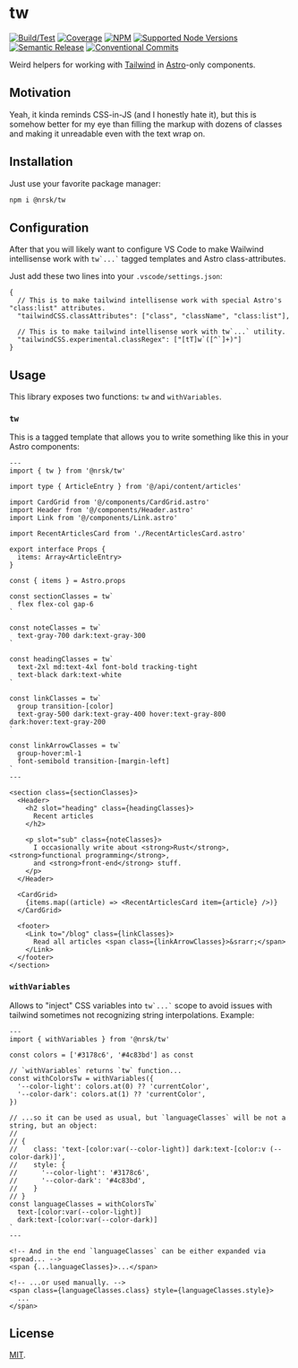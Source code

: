 # tw

<!-- [![Bundlephobia](https://img.shields.io/bundlephobia/minzip/@nrsk/tw?style=flat-square&colorA=22272d&colorB=22272d&label=minzipped)](https://bundlephobia.com/package/@nrsk/tw) -->
<!-- ![Tree Shaking](https://img.shields.io/static/v1?label=tree+shaking&message=✔&style=flat-square&colorA=22272d&colorB=22272d) -->

[![Build/Test](https://img.shields.io/github/actions/workflow/status/norskeld/tw/test.yml?style=flat-square&colorA=22272d&colorB=22272d)](https://github.com/norskeld/tw/actions 'Build and test workflows')
[![Coverage](https://img.shields.io/coverallsCoverage/github/norskeld/tw?style=flat-square&colorA=22272d&colorB=22272d)](https://coveralls.io/github/norskeld/tw 'Test coverage')
[![NPM](https://img.shields.io/npm/v/@nrsk/tw?style=flat-square&colorA=22272d&colorB=22272d)](https://npm.im/@nrsk/tw 'This package on NPM')
[![Supported Node Versions](https://img.shields.io/static/v1?label=node&message=14+|+16+|+18&style=flat-square&colorA=22272d&colorB=22272d)](https://github.com/norskeld/tw/blob/master/package.json#L24 'Supported Node versions')
[![Semantic Release](https://img.shields.io/static/v1?label=semantic+release&message=✔&style=flat-square&colorA=22272d&colorB=22272d)](https://github.com/semantic-release/semantic-release 'This package uses semantic release to handle releasing, versioning, changelog generation and tagging')
[![Conventional Commits](https://img.shields.io/static/v1?label=conventional+commits&message=✔&style=flat-square&colorA=22272d&colorB=22272d)](https://conventionalcommits.org 'This package follows the conventional commits spec and guidelines')

Weird helpers for working with [Tailwind] in [Astro]-only components.

## Motivation

Yeah, it kinda reminds CSS-in-JS (and I honestly hate it), but this is somehow better for my eye than filling the markup with dozens of classes and making it unreadable even with the text wrap on.

## Installation

Just use your favorite package manager:

```bash
npm i @nrsk/tw
```

## Configuration

After that you will likely want to configure VS Code to make Wailwind intellisense work with `` tw`...` `` tagged templates and Astro class-attributes.

Just add these two lines into your `.vscode/settings.json`:

```jsonc
{
  // This is to make tailwind intellisense work with special Astro's "class:list" attributes.
  "tailwindCSS.classAttributes": ["class", "className", "class:list"],

  // This is to make tailwind intellisense work with tw`...` utility.
  "tailwindCSS.experimental.classRegex": ["[tT]w`([^`]+)"]
}
```

## Usage

This library exposes two functions: `tw` and `withVariables`.

### `tw`

This is a tagged template that allows you to write something like this in your Astro components:

```astro
---
import { tw } from '@nrsk/tw'

import type { ArticleEntry } from '@/api/content/articles'

import CardGrid from '@/components/CardGrid.astro'
import Header from '@/components/Header.astro'
import Link from '@/components/Link.astro'

import RecentArticlesCard from './RecentArticlesCard.astro'

export interface Props {
  items: Array<ArticleEntry>
}

const { items } = Astro.props

const sectionClasses = tw`
  flex flex-col gap-6
`

const noteClasses = tw`
  text-gray-700 dark:text-gray-300
`

const headingClasses = tw`
  text-2xl md:text-4xl font-bold tracking-tight
  text-black dark:text-white
`

const linkClasses = tw`
  group transition-[color]
  text-gray-500 dark:text-gray-400 hover:text-gray-800 dark:hover:text-gray-200
`

const linkArrowClasses = tw`
  group-hover:ml-1
  font-semibold transition-[margin-left]
`
---

<section class={sectionClasses}>
  <Header>
    <h2 slot="heading" class={headingClasses}>
      Recent articles
    </h2>

    <p slot="sub" class={noteClasses}>
      I occasionally write about <strong>Rust</strong>, <strong>functional programming</strong>,
      and <strong>front-end</strong> stuff.
    </p>
  </Header>

  <CardGrid>
    {items.map((article) => <RecentArticlesCard item={article} />)}
  </CardGrid>

  <footer>
    <Link to="/blog" class={linkClasses}>
      Read all articles <span class={linkArrowClasses}>&srarr;</span>
    </Link>
  </footer>
</section>
```

### `withVariables`

Allows to "inject" CSS variables into `` tw`...` `` scope to avoid issues with tailwind sometimes not recognizing string interpolations. Example:

```astro
---
import { withVariables } from '@nrsk/tw'

const colors = ['#3178c6', '#4c83bd'] as const

// `withVariables` returns `tw` function...
const withColorsTw = withVariables({
  '--color-light': colors.at(0) ?? 'currentColor',
  '--color-dark': colors.at(1) ?? 'currentColor',
})

// ...so it can be used as usual, but `languageClasses` will be not a string, but an object:
//
// {
//    class: 'text-[color:var(--color-light)] dark:text-[color:v (--color-dark)]',
//    style: {
//      '--color-light': '#3178c6',
//      '--color-dark': '#4c83bd',
//    }
// }
const languageClasses = withColorsTw`
  text-[color:var(--color-light)]
  dark:text-[color:var(--color-dark)]
`
---

<!-- And in the end `languageClasses` can be either expanded via spread... -->
<span {...languageClasses}>...</span>

<!-- ...or used manually. -->
<span class={languageClasses.class} style={languageClasses.style}>
  ...
</span>
```

## License

[MIT](LICENSE).

<!-- Links. -->

[tailwind]: https://tailwindcss.com
[astro]: https://astro.build
